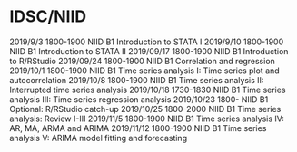 # IDSC/NIID
2019/9/3	1800-1900	NIID B1	Introduction to STATA I
2019/9/10	1800-1900	NIID B1	Introduction to STATA II
2019/09/17	1800-1900	NIID B1	Introduction to R/RStudio
2019/09/24	1800-1900	NIID B1	Correlation and regression
2019/10/1	1800-1900	NIID B1	Time series analysis I: Time series plot and autocorrelation
2019/10/8	1800-1900	NIID B1	Time series analysis II: Interrupted time series analysis
2019/10/18	1730-1830	NIID B1	Time series analysis III: Time series regression analysis
2019/10/23	1800-	NIID B1	Optional: R/RStudio catch-up
2019/10/25	1800-2000	NIID B1	Time series analysis: Review I-III
2019/11/5	1800-1900	NIID B1	Time series analysis IV: AR, MA, ARMA and ARIMA
2019/11/12	1800-1900	NIID B1	Time series analysis V: ARIMA model fitting and forecasting

